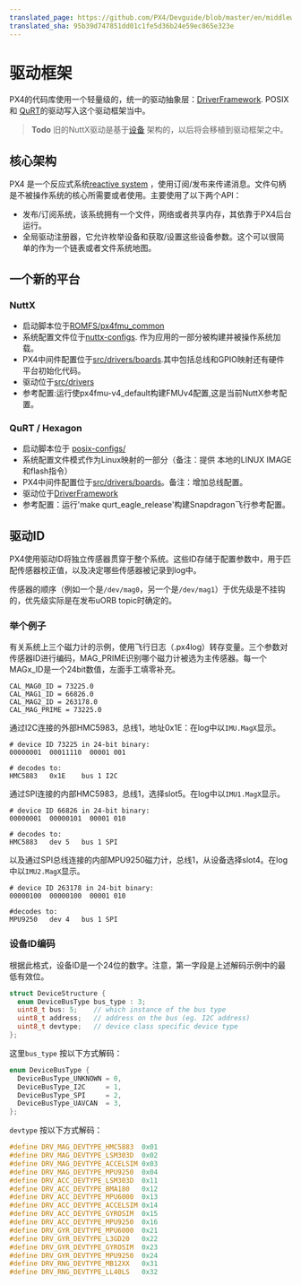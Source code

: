 ```yaml
---
translated_page: https://github.com/PX4/Devguide/blob/master/en/middleware/drivers.md
translated_sha: 95b39d747851dd01c1fe5d36b24e59ec865e323e
---
```


# 驱动框架


PX4的代码库使用一个轻量级的，统一的驱动抽象层：[DriverFramework](https://github.com/px4/DriverFramework). 
POSIX和 [QuRT](https://en.wikipedia.org/wiki/Qualcomm_Hexagon)的驱动写入这个驱动框架当中。

> **Todo** 旧的NuttX驱动是基于[设备](https://github.com/PX4/Firmware/tree/master/src/drivers/device) 架构的，以后将会移植到驱动框架之中。


## 核心架构
PX4 是一个反应式系统[reactive system](../concept/architecture.md) ，使用订阅/发布来传递消息。文件句柄是不被操作系统的核心所需要或者使用。主要使用了以下两个API：

- 发布/订阅系统，该系统拥有一个文件，网络或者共享内存，其依靠于PX4后台运行。
- 全局驱动注册器，它允许枚举设备和获取/设置这些设备参数。这个可以很简单的作为一个链表或者文件系统地图。

## 一个新的平台
### NuttX
- 启动脚本位于[ROMFS/px4fmu_common](https://github.com/PX4/Firmware/tree/master/ROMFS/px4fmu_common)
- 系统配置文件位于[nuttx-configs](https://github.com/PX4/Firmware/tree/master/nuttx-configs). 作为应用的一部分被构建并被操作系统加载。
- PX4中间件配置位于[src/drivers/boards](https://github.com/PX4/Firmware/tree/master/src/drivers/boards).其中包括总线和GPIO映射还有硬件平台初始化代码。
- 驱动位于[src/drivers](https://github.com/PX4/Firmware/tree/master/src/drivers)
- 参考配置:运行使px4fmu-v4_default构建FMUv4配置,这是当前NuttX参考配置。

### QuRT / Hexagon
- 启动脚本位于 [posix-configs/](https://github.com/PX4/Firmware/tree/master/posix-configs)
- 系统配置文件模式作为Linux映射的一部分（备注：提供 本地的LINUX IMAGE和flash指令）
- PX4中间件配置位于[src/drivers/boards](https://github.com/PX4/Firmware/tree/master/src/drivers/boards)。备注：增加总线配置。
- 驱动位于[DriverFramework](https://github.com/px4/DriverFramework)
- 参考配置：运行'make qurt_eagle_release'构建Snapdragon飞行参考配置。


## 驱动ID
PX4使用驱动ID将独立传感器贯穿于整个系统。这些ID存储于配置参数中，用于匹配传感器校正值，以及决定哪些传感器被记录到log中。

传感器的顺序（例如一个是`/dev/mag0`，另一个是`/dev/mag1`）于优先级是不挂钩的，优先级实际是在发布uORB topic时确定的。

### 举个例子

有关系统上三个磁力计的示例，使用飞行日志（.px4log）转存变量。三个参数对传感器ID进行编码，MAG_PRIME识别哪个磁力计被选为主传感器。每一个MAGx_ID是一个24bit数值，左面手工填零补充。

```
CAL_MAG0_ID = 73225.0
CAL_MAG1_ID = 66826.0
CAL_MAG2_ID = 263178.0
CAL_MAG_PRIME = 73225.0
```
通过I2C连接的外部HMC5983，总线1，地址0x1E：在log中以`IMU.MagX`显示。

```
# device ID 73225 in 24-bit binary:
00000001  00011110  00001 001

# decodes to:
HMC5883   0x1E    bus 1 I2C
```

通过SPI连接的内部HMC5983，总线1，选择slot5。在log中以`IMU1.MagX`显示。

```
# device ID 66826 in 24-bit binary:
00000001  00000101  00001 010

# decodes to:
HMC5883   dev 5   bus 1 SPI
```

以及通过SPI总线连接的内部MPU9250磁力计，总线1，从设备选择slot4。在log中以`IMU2.MagX`显示。

```
# device ID 263178 in 24-bit binary:
00000100  00000100  00001 010

#decodes to:
MPU9250   dev 4   bus 1 SPI
```

### 设备ID编码
根据此格式，设备ID是一个24位的数字。注意，第一字段是上述解码示例中的最低有效位。

```C
struct DeviceStructure {
  enum DeviceBusType bus_type : 3;
  uint8_t bus: 5;    // which instance of the bus type
  uint8_t address;   // address on the bus (eg. I2C address)
  uint8_t devtype;   // device class specific device type
};
```
这里`bus_type` 按以下方式解码：

```C
enum DeviceBusType {
  DeviceBusType_UNKNOWN = 0,
  DeviceBusType_I2C     = 1,
  DeviceBusType_SPI     = 2,
  DeviceBusType_UAVCAN  = 3,
};
```

`devtype` 按以下方式解码：

```C
#define DRV_MAG_DEVTYPE_HMC5883  0x01
#define DRV_MAG_DEVTYPE_LSM303D  0x02
#define DRV_MAG_DEVTYPE_ACCELSIM 0x03
#define DRV_MAG_DEVTYPE_MPU9250  0x04
#define DRV_ACC_DEVTYPE_LSM303D  0x11
#define DRV_ACC_DEVTYPE_BMA180   0x12
#define DRV_ACC_DEVTYPE_MPU6000  0x13
#define DRV_ACC_DEVTYPE_ACCELSIM 0x14
#define DRV_ACC_DEVTYPE_GYROSIM  0x15
#define DRV_ACC_DEVTYPE_MPU9250  0x16
#define DRV_GYR_DEVTYPE_MPU6000  0x21
#define DRV_GYR_DEVTYPE_L3GD20   0x22
#define DRV_GYR_DEVTYPE_GYROSIM  0x23
#define DRV_GYR_DEVTYPE_MPU9250  0x24
#define DRV_RNG_DEVTYPE_MB12XX   0x31
#define DRV_RNG_DEVTYPE_LL40LS   0x32
```
